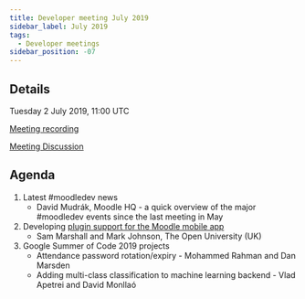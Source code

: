 ```yaml
---
title: Developer meeting July 2019
sidebar_label: July 2019
tags:
  - Developer meetings
sidebar_position: -07
---
```


## Details

Tuesday 2 July 2019, 11:00 UTC

[Meeting recording](https://moodle.org/mod/bigbluebuttonbn/view.php?id=8596)

[Meeting Discussion](https://devpad.moodle.org/p/dev_meeting_july_2019)

## Agenda

1. Latest #moodledev news
    - David Mudrák, Moodle HQ - a quick overview of the major #moodledev events since the last meeting in May
1. Developing [plugin support for the Moodle mobile app](https://docs.moodle.org/dev/Mobile_support_for_plugins)
    - Sam Marshall and Mark Johnson, The Open University (UK)
1. Google Summer of Code 2019 projects
    - Attendance password rotation/expiry - Mohammed Rahman and Dan Marsden
    - Adding multi-class classification to machine learning backend - Vlad Apetrei and David Monllaó
